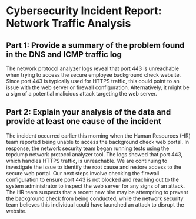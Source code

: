 # Cybersecurity Incident Report: Network Traffic Analysis

## Part 1: Provide a summary of the problem found in the DNS and ICMP traffic log

The network protocol analyzer logs reveal that port 443 is unreachable when trying to access the secure employee background check website. Since port 443 is typically used for HTTPS traffic, this could point to an issue with the web server or firewall configuration. Alternatively, it might be a sign of a potential malicious attack targeting the web server.

## Part 2: Explain your analysis of the data and provide at least one cause of the incident

The incident occurred earlier this morning when the Human Resources (HR) team reported being unable to access the background check web portal. In response, the network security team began running tests using the tcpdump network protocol analyzer tool. The logs showed that port 443, which handles HTTPS traffic, is unreachable. We are continuing to investigate the issue to identify the root cause and restore access to the secure web portal. Our next steps involve checking the firewall configuration to ensure port 443 is not blocked and reaching out to the system administrator to inspect the web server for any signs of an attack. The HR team suspects that a recent new hire may be attempting to prevent the background check from being conducted, while the network security team believes this individual could have launched an attack to disrupt the website.
